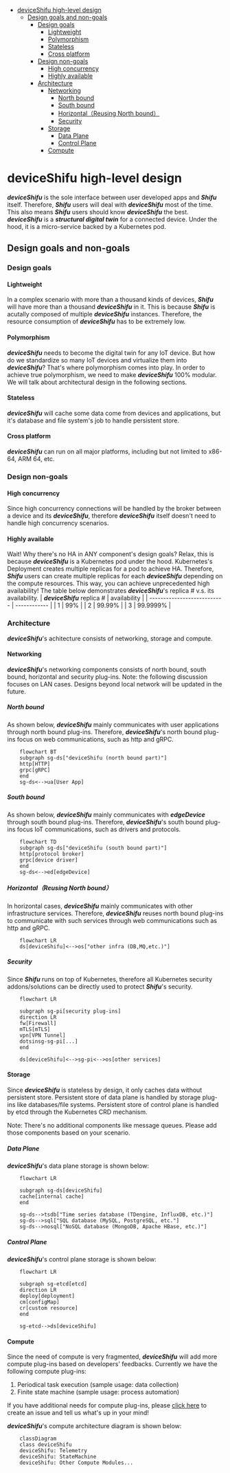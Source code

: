 - [deviceShifu high-level design](#deviceshifu-high-level-design)
  - [Design goals and non-goals](#design-goals-and-non-goals)
    - [Design goals](#design-goals)
      - [Lightweight](#lightweight)
      - [Polymorphism](#polymorphism)
      - [Stateless](#stateless)
      - [Cross platform](#cross-platform)
    - [Design non-goals](#design-non-goals)
      - [High concurrency](#high-concurrency)
      - [Highly available](#highly-available)
    - [Architecture](#architecture)
      - [Networking](#networking)
        - [North bound](#north-bound)
        - [South bound](#south-bound)
        - [Horizontal（Reusing North bound）](#horizontalreusing-north-bound)
        - [Security](#security)
      - [Storage](#storage)
        - [Data Plane](#data-plane)
        - [Control Plane](#control-plane)
      - [Compute](#compute)
# deviceShifu high-level design 
***deviceShifu*** is the sole interface between user developed apps and ***Shifu*** itself. Therefore, ***Shifu*** users will deal with ***deviceShifu*** most of the time. This also means ***Shifu*** users should know ***deviceShifu*** the best. ***deviceShifu*** is a ***structural digital twin*** for a connected device. Under the hood, it is a micro-service backed by a Kubernetes pod.

## Design goals and non-goals

### Design goals

#### Lightweight
In a complex scenario with more than a thousand kinds of devices, ***Shifu*** will have more than a thousand ***deviceShifu*** in it. This is because ***Shifu*** is acutally composed of multiple ***deviceShifu*** instances. Therefore, the resource consumption of ***deviceShifu*** has to be extremely low.

#### Polymorphism
***deviceShifu*** needs to become the digital twin for any IoT device. But how do we standardize so many IoT devices and virtualize them into ***deviceShifu***? That's where polymorphism comes into play. In order to achieve true polymorphism, we need to make ***deviceShifu*** 100% modular. We will talk about architectural design in the following sections.

#### Stateless
***deviceShifu*** will cache some data come from devices and applications, but it's database and file system's job to handle persistent store.

#### Cross platform
***deviceShifu*** can run on all major platforms, including but not limited to x86-64, ARM 64, etc.

### Design non-goals

#### High concurrency

Since high concurrency connections will be handled by the broker between a device and its ***deviceShifu***, therefore ***deviceShifu*** itself doesn't need to handle high concurrency scenarios.

#### Highly available
Wait! Why there's no HA in ANY component's design goals? Relax, this is because ***deviceShifu*** is a Kubernetes pod under the hood.
Kubernetes's Deployment creates multiple replicas for a pod to achieve HA. Therefore, ***Shifu*** users can create multiple replicas for each ***deviceShifu*** depending on the compute resources. This way, you can achieve unprecedented high availability! The table below demonstrates ***deviceShifu***'s replica # v.s. its availability.
| ***deviceShifu*** replica # | availability |
| --------------------------- | ------------ |
| 1                           | 99%          |
| 2                           | 99.99%       |
| 3                           | 99.9999%     |

### Architecture
***deviceShifu***'s achitecture consists of networking, storage and compute.

#### Networking
***deviceShifu***'s networking components consists of north bound, south bound, horizontal and security plug-ins.
Note: the following discussion focuses on LAN cases. Designs beyond local network will be updated in the future.

##### North bound
As shown below, ***deviceShifu*** mainly communicates with user applications through north bound plug-ins.
Therefore, ***deviceShifu***'s north bound plug-ins focus on web communications, such as http and gRPC.
```mermaid
    flowchart BT
    subgraph sg-ds["deviceShifu (north bound part)"]
    http[HTTP]
    grpc[gRPC]
    end
    sg-ds<-->ua[User App]
```

##### South bound
As shown below, ***deviceShifu*** mainly communicates with ***edgeDevice*** through south bound plug-ins.
Therefore, ***deviceShifu***'s south bound plug-ins focus IoT communications, such as drivers and protocols.

```mermaid
    flowchart TD
    subgraph sg-ds["deviceShifu (south bound part)"]
    http[protocol broker]
    grpc[device driver]
    end
    sg-ds<-->ed[edgeDevice]
```

##### Horizontal（Reusing North bound）
In horizontal cases, ***deviceShifu*** mainly communicates with other infrastructure services. Therefore, ***deviceShifu*** reuses north bound plug-ins to communicate with such services through web communications such as http and gRPC.
```mermaid
    flowchart LR
    ds[deviceShifu]<-->os["other infra (DB,MQ,etc.)"]
```

##### Security
Since ***Shifu*** runs on top of Kubernetes, therefore all Kubernetes security addons/solutions can be directly used to protect ***Shifu***'s security.
```mermaid
    flowchart LR
    
    subgraph sg-pi[security plug-ins]
    direction LR
    fw[Firewall]
    mTLS[mTLS]
    vpn[VPN Tunnel]
    dotsinsg-sg-pi[...]
    end

    ds[deviceShifu]<-->sg-pi<-->os[other services]
```

#### Storage
Since ***deviceShifu*** is stateless by design, it only caches data without persistent store.
Persistent store of data plane is handled by storage plug-ins like databases/file systems.
Persistent store of control plane is handled by etcd through the Kubernetes CRD mechanism. 

Note: There's no additional components like message queues. Please add those components based on your scenario.

##### Data Plane
***deviceShifu***'s data plane storage is shown below:
```mermaid
    flowchart LR

    subgraph sg-ds[deviceShifu]
    cache[internal cache]
    end
    
    sg-ds-->tsdb["Time series database (TDengine, InfluxDB, etc.)"]
    sg-ds-->sql["SQL database (MySQL, PostgreSQL, etc."]
    sg-ds-->nosql["NoSQL database (MongoDB, Apache HBase, etc.)"]
```

##### Control Plane
***deviceShifu***'s control plane storage is shown below:
```mermaid
    flowchart LR

    subgraph sg-etcd[etcd]
    direction LR
    deploy[deployment]
    cm[configMap]
    cr[custom resource]
    end

    sg-etcd-->ds[deviceShifu]
```

#### Compute
Since the need of compute is very fragmented, ***deviceShifu*** will add more compute plug-ins based on developers' feedbacks.
Currently we have the following compute plug-ins:
1. Periodical task execution (sample usage: data collection)
2. Finite state machine (sample usage: process automation)

If you have additional needs for compute plug-ins, please [click here](https://github.com/Edgenesis/shifu/issues) to create an issue and tell us what's up in your mind!

***deviceShifu***'s compute architecture diagram is shown below:
```mermaid
    classDiagram
    class deviceShifu
    deviceShifu: Telemetry
    deviceShifu: StateMachine
    deviceShifu: Other Compute Modules...
```
